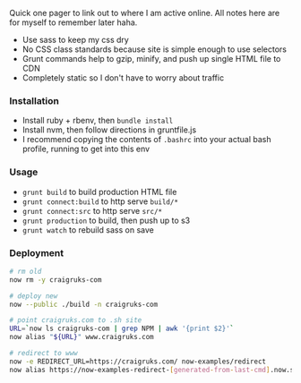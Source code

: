 Quick one pager to link out to where I am active online. All notes here are for myself to remember later haha.

- Use sass to keep my css dry
- No CSS class standards because site is simple enough to use selectors
- Grunt commands help to gzip, minify, and push up single HTML file to CDN
- Completely static so I don't have to worry about traffic

### Installation
- Install ruby + rbenv, then `bundle install`
- Install nvm, then follow directions in gruntfile.js
- I recommend copying the contents of `.bashrc` into your actual bash profile, running to get into this env

### Usage
- `grunt build` to build production HTML file
- `grunt connect:build` to http serve `build/*`
- `grunt connect:src` to http serve `src/*`
- `grunt production` to build, then push up to s3
- `grunt watch` to rebuild sass on save

### Deployment
```bash
# rm old
now rm -y craigruks-com

# deploy new
now --public ./build -n craigruks-com

# point craigruks.com to .sh site
URL=`now ls craigruks-com | grep NPM | awk '{print $2}'`
now alias "${URL}" www.craigruks.com

# redirect to www
now -e REDIRECT_URL=https://craigruks.com/ now-examples/redirect
now alias https://now-examples-redirect-[generated-from-last-cmd].now.sh www.craigruks.com
```
